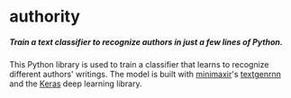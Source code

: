 # authority
##### Train a text classifier to recognize authors in just a few lines of Python. 

This Python library is used to train a classifier that learns to recognize different authors' writings. The model is built with [minimaxir](https://github.com/minimaxir)'s [textgenrnn](https://github.com/minimaxir/textgenrnn) and the [Keras](https://keras.io) deep learning library. 
